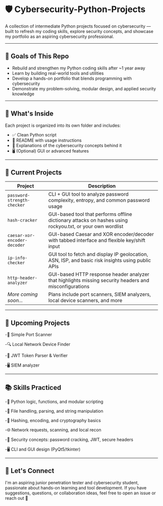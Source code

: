 # 🛡️ Cybersecurity-Python-Projects

A collection of intermediate Python projects focused on cybersecurity — built to refresh my coding skills, explore security concepts, and showcase my portfolio as an aspiring cybersecurity professional.

---

## 🎯 Goals of This Repo

- Rebuild and strengthen my Python coding skills after ~1 year away  
- Learn by building real-world tools and utilities  
- Develop a hands-on portfolio that blends programming with cybersecurity  
- Demonstrate my problem-solving, modular design, and applied security knowledge  

---

## 📂 What's Inside

Each project is organized into its own folder and includes:

- ✅ Clean Python script  
- 📘 README with usage instructions  
- 🧠 Explanations of the cybersecurity concepts behind it  
- 🖥️ (Optional) GUI or advanced features  

---

## 🧰 Current Projects

| Project | Description |
|--------|-------------|
| `password-strength-checker` | CLI + GUI tool to analyze password complexity, entropy, and common password usage |
| `hash-cracker` | GUI-based tool that performs offline dictionary attacks on hashes using rockyou.txt, or your own wordlist |
| `caesar-xor-encoder-decoder` | GUI-based Caesar and XOR encoder/decoder with tabbed interface and flexible key/shift input |
| `ip-info-checker` | GUI tool to fetch and display IP geolocation, ASN, ISP, and basic risk insights using public APIs |
| `http-header-analyzer` | GUI-based HTTP response header analyzer that highlights missing security headers and misconfigurations |
| _More coming soon..._ | Plans include port scanners, SIEM analyzers, local device scanners, and more |

---

## 🧭 Upcoming Projects

-🧰 Simple Port Scanner

-🔍 Local Network Device Finder

-🔐 JWT Token Parser & Verifier

-🖥️ SIEM analyzer

---

## 📚 Skills Practiced

-🐍 Python logic, functions, and modular scripting

-📁 File handling, parsing, and string manipulation

-🔐 Hashing, encoding, and cryptography basics

-🌐 Network requests, scanning, and local recon

-🧠 Security concepts: password cracking, JWT, secure headers

-🖥️ CLI and GUI design (PyQt5/tkinter)

---

## 🚀 Let's Connect

I'm an aspiring junior penetration tester and cybersecurity student, passionate about hands-on learning and tool development. If you have suggestions, questions, or collaboration ideas, feel free to open an issue or reach out 🤙
